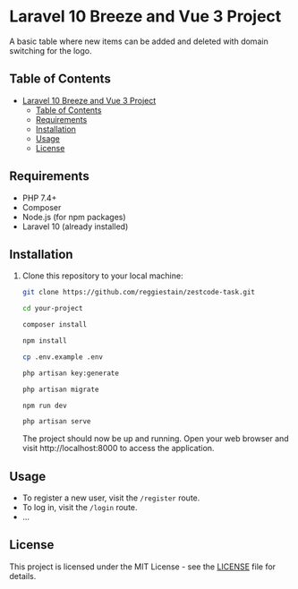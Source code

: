 # Laravel 10 Breeze and Vue 3 Project

A basic table where new items can be added and
deleted with domain switching for the logo.

## Table of Contents

- [Laravel 10 Breeze and Vue 3 Project](#laravel-10-breeze-and-vue-3-project)
  - [Table of Contents](#table-of-contents)
  - [Requirements](#requirements)
  - [Installation](#installation)
  - [Usage](#usage)
  - [License](#license)

## Requirements

- PHP 7.4+
- Composer
- Node.js (for npm packages)
- Laravel 10 (already installed)

## Installation

1. Clone this repository to your local machine:

   ```bash
   git clone https://github.com/reggiestain/zestcode-task.git

   cd your-project

   composer install

   npm install

   cp .env.example .env

   php artisan key:generate

   php artisan migrate

   npm run dev

   php artisan serve

   ```
   The project should now be up and running. Open your web browser and visit http://localhost:8000 to access the application.

## Usage

- To register a new user, visit the `/register` route.
- To log in, visit the `/login` route.
- ...

## License

This project is licensed under the MIT License - see the [LICENSE](LICENSE) file for details.
   

